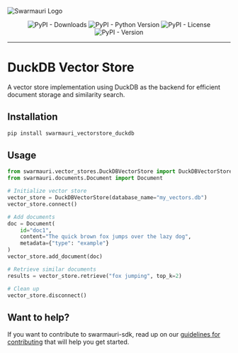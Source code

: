 ![Swarmauri Logo](https://res.cloudinary.com/dbjmpekvl/image/upload/v1730099724/Swarmauri-logo-lockup-2048x757_hww01w.png)

<div align="center">

![PyPI - Downloads](https://img.shields.io/pypi/dm/swarmauri_vectorstore_duckdb)
![PyPI - Python Version](https://img.shields.io/pypi/pyversions/swarmauri_vectorstore_duckdb)
![PyPI - License](https://img.shields.io/pypi/l/swarmauri_vectorstore_duckdb)
![PyPI - Version](https://img.shields.io/pypi/v/swarmauri_vectorstore_duckdb?label=swarmauri_vectorstore_duckdb&color=green)

</div>

---

# DuckDB Vector Store

A vector store implementation using DuckDB as the backend for efficient document storage and similarity search.

## Installation

```bash
pip install swarmauri_vectorstore_duckdb
```

## Usage

```python
from swarmauri.vector_stores.DuckDBVectorStore import DuckDBVectorStore
from swarmauri.documents.Document import Document

# Initialize vector store
vector_store = DuckDBVectorStore(database_name="my_vectors.db")
vector_store.connect()

# Add documents
doc = Document(
    id="doc1",
    content="The quick brown fox jumps over the lazy dog",
    metadata={"type": "example"}
)
vector_store.add_document(doc)

# Retrieve similar documents
results = vector_store.retrieve("fox jumping", top_k=2)

# Clean up
vector_store.disconnect()
```

## Want to help?

If you want to contribute to swarmauri-sdk, read up on our [guidelines for contributing](https://github.com/swarmauri/swarmauri-sdk/blob/master/contributing.md) that will help you get started.

